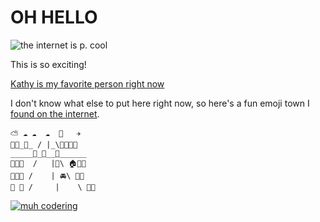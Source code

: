 
# OH HELLO

![the internet is p. cool](https://github.com/pmn/pmn/blob/master/coolinternet.gif)

This is so exciting! 

[Kathy is my favorite person right now](https://github.com/pifafu)

I don't know what else to put here right now, so here's a fun emoji town I [found on the internet](https://emojiart.org/). 

```
⁣⛅ ☁ ☁  ☁  🚁   ✈
🏢🏤_🏬_ / |_\🏫🏢🌳🌳
_____🚋_🚗__🚕______
🏡⁣🏥🏦  /   |🚖\ 🏠🌳🏡
🏡🏡🏪 /    | 🚘\ 🏪🏨
💒 🏨 /     |    \ 🏡🏩
```

[![muh codering](https://qi.ngrok.io/u/pmn)](https://qi.ngrok.io/u/pmn/next)
